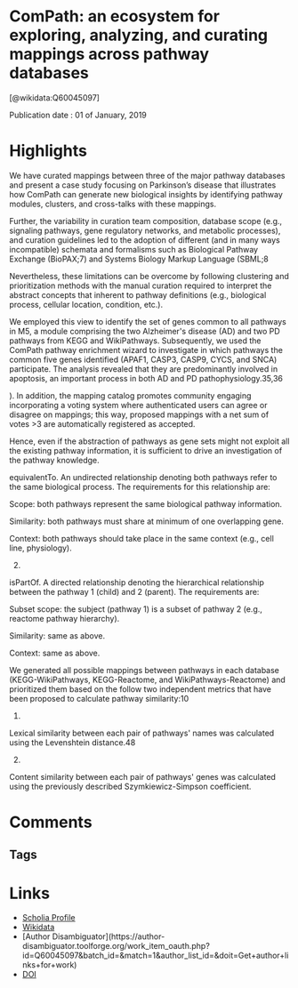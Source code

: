 
ComPath: an ecosystem for exploring, analyzing, and curating mappings across pathway databases
==============================================================================================
  
  [@wikidata:Q60045097]  
  
Publication date : 01 of January, 2019  

# Highlights
We have curated mappings between three of the major pathway databases and present a case study focusing on Parkinson’s disease that illustrates how ComPath can generate new biological insights by identifying pathway modules, clusters, and cross-talks with these mappings.

Further, the variability in curation team composition, database scope (e.g., signaling pathways, gene regulatory networks, and metabolic processes), and curation guidelines led to the adoption of different (and in many ways incompatible) schemata and formalisms such as Biological Pathway Exchange (BioPAX;7) and Systems Biology Markup Language (SBML;8

Nevertheless, these limitations can be overcome by following clustering and prioritization methods with the manual curation required to interpret the abstract concepts that inherent to pathway definitions (e.g., biological process, cellular location, condition, etc.).

We employed this view to identify the set of genes common to all pathways in M5, a module comprising the two Alzheimer's disease (AD) and two PD pathways from KEGG and WikiPathways. Subsequently, we used the ComPath pathway enrichment wizard to investigate in which pathways the common five genes identified (APAF1, CASP3, CASP9, CYCS, and SNCA) participate. The analysis revealed that they are predominantly involved in apoptosis, an important process in both AD and PD pathophysiology.35,36

). In addition, the mapping catalog promotes community engaging incorporating a voting system where authenticated users can agree or disagree on mappings; this way, proposed mappings with a net sum of votes >3 are automatically registered as accepted.

 Hence, even if the abstraction of pathways as gene sets might not exploit all the existing pathway information, it is sufficient to drive an investigation of the pathway knowledge.


equivalentTo. An undirected relationship denoting both pathways refer to the same biological process. The requirements for this relationship are:

Scope: both pathways represent the same biological pathway information.

Similarity: both pathways must share at minimum of one overlapping gene.

Context: both pathways should take place in the same context (e.g., cell line, physiology).

2.
isPartOf. A directed relationship denoting the hierarchical relationship between the pathway 1 (child) and 2 (parent). The requirements are:

Subset scope: the subject (pathway 1) is a subset of pathway 2 (e.g., reactome pathway hierarchy).

Similarity: same as above.

Context: same as above.

We generated all possible mappings between pathways in each database (KEGG-WikiPathways, KEGG-Reactome, and WikiPathways-Reactome) and prioritized them based on the follow two independent metrics that have been proposed to calculate pathway similarity:10

1.
Lexical similarity between each pair of pathways' names was calculated using the Levenshtein distance.48

2.
Content similarity between each pair of pathways' genes was calculated using the previously described Szymkiewicz-Simpson coefficient.




# Comments

## Tags

# Links
  
 * [Scholia Profile](https://scholia.toolforge.org/work/Q60045097)  
 * [Wikidata](https://www.wikidata.org/wiki/Q60045097)  
 * [Author Disambiguator](https://author-
disambiguator.toolforge.org/work_item_oauth.php?id=Q60045097&batch_id=&match=1&author_list_id=&doit=Get+author+links+for+work)  
 * [DOI](https://doi.org/10.1038/S41540-018-0078-8)  
